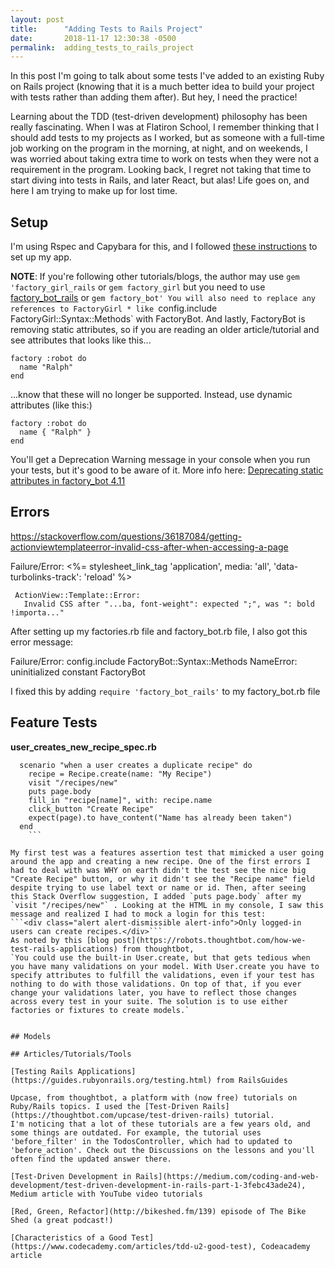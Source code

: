 ```yaml
---
layout: post
title:      "Adding Tests to Rails Project"
date:       2018-11-17 12:30:38 -0500
permalink:  adding_tests_to_rails_project
---
```



In this post I'm going to talk about some tests I've added to an existing Ruby on Rails project (knowing that it is a much better idea to build your project with tests rather than adding them after). But hey, I need the practice!

Learning about the TDD (test-driven development) philosophy has been really fascinating. When I was at Flatiron School, I remember thinking that I should add tests to my projects as I worked, but as someone with a full-time job working on the program in the morning, at night, and on weekends, I was worried about taking extra time to work on tests when they were not a requirement in the program. Looking back, I regret not taking that time to start diving into tests in Rails, and later React, but alas! Life goes on, and here I am trying to make up for lost time. 

## Setup
I'm using Rspec and Capybara for this, and I followed [these instructions](https://medium.com/@lukepierotti/setting-up-rspec-and-factory-bot-3bb2153fb909) to set up my app. 

**NOTE**: If you're following other tutorials/blogs, the author may use `gem 'factory_girl_rails` or `gem factory_girl` but you need to use [factory_bot_rails](https://github.com/thoughtbot/factory_bot/blob/v4.9.0/UPGRADE_FROM_FACTORY_GIRL.md) or `gem factory_bot'
You will also need to replace any references to FactoryGirl * like `config.include FactoryGirl::Syntax::Methods` with FactoryBot. 
And lastly, FactoryBot is removing static attributes, so if you are reading an older article/tutorial and see attributes that looks like this...
```
factory :robot do
  name "Ralph"
end
```
...know that these will no longer be supported. Instead, use dynamic attributes (like this:)
```
factory :robot do
  name { "Ralph" }
end
```
You'll get a Deprecation Warning message in your console when you run your tests, but it's good to be aware of it. More info here: [Deprecating static attributes in factory_bot 4.11](https://robots.thoughtbot.com/deprecating-static-attributes-in-factory_bot-4-11)


## Errors
https://stackoverflow.com/questions/36187084/getting-actionviewtemplateerror-invalid-css-after-when-accessing-a-page

   Failure/Error: <%= stylesheet_link_tag    'application', media: 'all', 'data-turbolinks-track': 'reload' %>
     
     ActionView::Template::Error:
       Invalid CSS after "...ba, font-weight": expected ";", was ": bold !importa..."

After setting up my factories.rb file and factory_bot.rb file, I also got this error message:

Failure/Error: config.include FactoryBot::Syntax::Methods
NameError: uninitialized constant FactoryBot

I fixed this by adding `require 'factory_bot_rails'` to my factory_bot.rb file

## Feature Tests
**user_creates_new_recipe_spec.rb**
```
  scenario "when a user creates a duplicate recipe" do
    recipe = Recipe.create(name: "My Recipe")
    visit "/recipes/new"
    puts page.body
    fill_in "recipe[name]", with: recipe.name
    click_button "Create Recipe"
    expect(page).to have_content("Name has already been taken")
  end
	```
	
My first test was a features assertion test that mimicked a user going around the app and creating a new recipe. One of the first errors I had to deal with was WHY on earth didn't the test see the nice big "Create Recipe" button, or why it didn't see the "Recipe name" field despite trying to use label text or name or id. Then, after seeing this Stack Overflow suggestion, I added `puts page.body` after my `visit "/recipes/new"` . Looking at the HTML in my console, I saw this message and realized I had to mock a login for this test:
```<div class="alert alert-dismissible alert-info">Only logged-in users can create recipes.</div>```
As noted by this [blog post](https://robots.thoughtbot.com/how-we-test-rails-applications) from thoughtbot, 
`You could use the built-in User.create, but that gets tedious when you have many validations on your model. With User.create you have to specify attributes to fulfill the validations, even if your test has nothing to do with those validations. On top of that, if you ever change your validations later, you have to reflect those changes across every test in your suite. The solution is to use either factories or fixtures to create models.`


## Models

## Articles/Tutorials/Tools

[Testing Rails Applications](https://guides.rubyonrails.org/testing.html) from RailsGuides

Upcase, from thoughtbot, a platform with (now free) tutorials on Ruby/Rails topics. I used the [Test-Driven Rails](https://thoughtbot.com/upcase/test-driven-rails) tutorial. 
I'm noticing that a lot of these tutorials are a few years old, and some things are outdated. For example, the tutorial uses 'before_filter' in the TodosController, which had to updated to 'before_action'. Check out the Discussions on the lessons and you'll often find the updated answer there.  

[Test-Driven Development in Rails](https://medium.com/coding-and-web-development/test-driven-development-in-rails-part-1-3febc43ade24), Medium article with YouTube video tutorials

[Red, Green, Refactor](http://bikeshed.fm/139) episode of The Bike Shed (a great podcast!)

[Characteristics of a Good Test](https://www.codecademy.com/articles/tdd-u2-good-test), Codeacademy article
